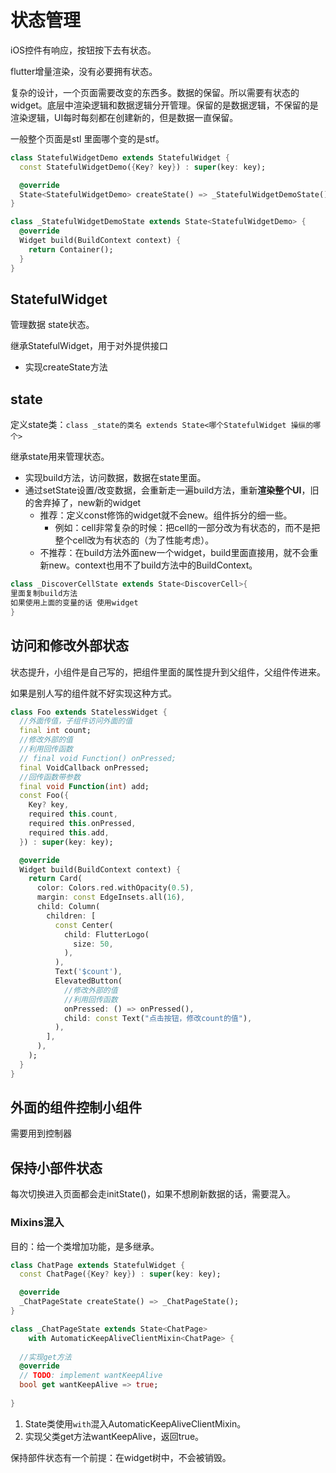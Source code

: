 # 状态管理

iOS控件有响应，按钮按下去有状态。

flutter增量渲染，没有必要拥有状态。

复杂的设计，一个页面需要改变的东西多。数据的保留。所以需要有状态的widget。底层中渲染逻辑和数据逻辑分开管理。保留的是数据逻辑，不保留的是渲染逻辑，UI每时每刻都在创建新的，但是数据一直保留。

一般整个页面是stl 里面哪个变的是stf。

```dart
class StatefulWidgetDemo extends StatefulWidget {
  const StatefulWidgetDemo({Key? key}) : super(key: key);

  @override
  State<StatefulWidgetDemo> createState() => _StatefulWidgetDemoState();
}

class _StatefulWidgetDemoState extends State<StatefulWidgetDemo> {
  @override
  Widget build(BuildContext context) {
    return Container();
  }
}
```

## StatefulWidget

管理数据 state状态。

继承StatefulWidget，用于对外提供接口
- 实现createState方法

## state

定义state类：`class _state的类名 extends State<哪个StatefulWidget 操纵的哪个>`

继承state用来管理状态。	

- 实现build方法，访问数据，数据在state里面。
- 通过setState设置/改变数据，会重新走一遍build方法，重新**渲染整个UI**，旧的舍弃掉了，new新的widget
  - 推荐：定义const修饰的widget就不会new。组件拆分的细一些。
    - 例如：cell非常复杂的时候：把cell的一部分改为有状态的，而不是把整个cell改为有状态的（为了性能考虑）。
  - 不推荐：在build方法外面new一个widget，build里面直接用，就不会重新new。context也用不了build方法中的BuildContext。

```dart
class _DiscoverCellState extends State<DiscoverCell>{
里面复制build方法
如果使用上面的变量的话 使用widget
}
```

## 访问和修改外部状态

状态提升，小组件是自己写的，把组件里面的属性提升到父组件，父组件传进来。

如果是别人写的组件就不好实现这种方式。

```dart
class Foo extends StatelessWidget {
  //外面传值，子组件访问外面的值
  final int count;
  //修改外部的值
  //利用回传函数
  // final void Function() onPressed;
  final VoidCallback onPressed;
  //回传函数带参数
  final void Function(int) add;
  const Foo({
    Key? key,
    required this.count,
    required this.onPressed,
    required this.add,
  }) : super(key: key);

  @override
  Widget build(BuildContext context) {
    return Card(
      color: Colors.red.withOpacity(0.5),
      margin: const EdgeInsets.all(16),
      child: Column(
        children: [
          const Center(
            child: FlutterLogo(
              size: 50,
            ),
          ),
          Text('$count'),
          ElevatedButton(
            //修改外部的值
            //利用回传函数
            onPressed: () => onPressed(),
            child: const Text("点击按钮，修改count的值"),
          ),
        ],
      ),
    );
  }
}
```

## 外面的组件控制小组件

需要用到控制器

## 保持小部件状态

每次切换进入页面都会走initState()，如果不想刷新数据的话，需要混入。

### Mixins混入

目的：给一个类增加功能，是多继承。

```dart
class ChatPage extends StatefulWidget {
  const ChatPage({Key? key}) : super(key: key);

  @override
  _ChatPageState createState() => _ChatPageState();
}

class _ChatPageState extends State<ChatPage>
    with AutomaticKeepAliveClientMixin<ChatPage> {
  
  //实现get方法
  @override
  // TODO: implement wantKeepAlive
  bool get wantKeepAlive => true;
  
}
```

1. State类使用`with`混入AutomaticKeepAliveClientMixin。
2. 实现父类get方法wantKeepAlive，返回true。


保持部件状态有一个前提：在widget树中，不会被销毁。
